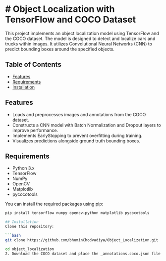 # # Object Localization with TensorFlow and COCO Dataset

This project implements an object localization model using TensorFlow and the COCO dataset. The model is designed to detect and localize cars and trucks within images. It utilizes Convolutional Neural Networks (CNN) to predict bounding boxes around the specified objects.

## Table of Contents
- [Features](#features)
- [Requirements](#requirements)
- [Installation](#installation)

## Features
- Loads and preprocesses images and annotations from the COCO dataset.
- Constructs a CNN model with Batch Normalization and Dropout layers to improve performance.
- Implements EarlyStopping to prevent overfitting during training.
- Visualizes predictions alongside ground truth bounding boxes.

## Requirements
- Python 3.x
- TensorFlow
- NumPy
- OpenCV
- Matplotlib
- pycocotools

You can install the required packages using pip:

```bash
pip install tensorflow numpy opencv-python matplotlib pycocotools

## Installation
Clone this repository:

```bash
git clone https://github.com/bhuminChodvadiya/Object_Localization.git

cd object_localization
2. Download the COCO dataset and place the _annotations.coco.json file in the train directory.
